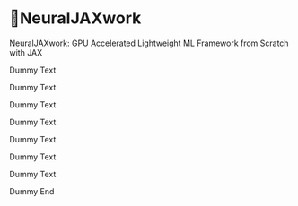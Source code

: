 # 🐇NeuralJAXwork

NeuralJAXwork: GPU Accelerated Lightweight ML Framework from Scratch with JAX

Dummy Text

Dummy Text

Dummy Text

Dummy Text

Dummy Text

Dummy Text

Dummy Text

Dummy End
